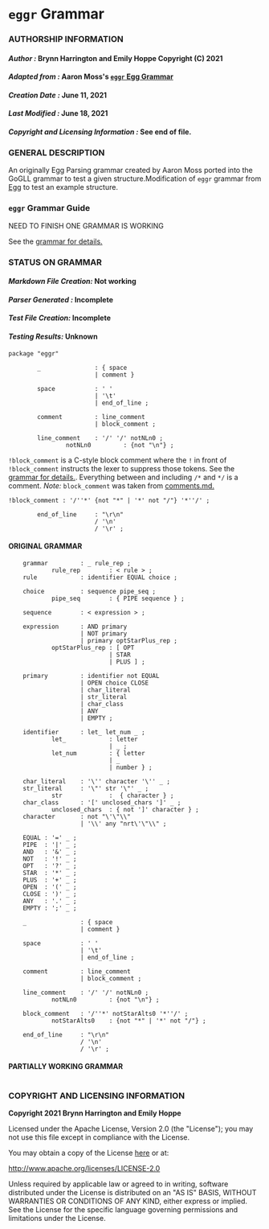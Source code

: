 # **`eggr` Grammar**

### **AUTHORSHIP INFORMATION**
#### *Author :* Brynn Harrington and Emily Hoppe Copyright (C) 2021
#### *Adapted from :* Aaron Moss's [`eggr` Egg Grammar](https://github.com/bruceiv/egg/blob/deriv/grammars/eggr.egg)
#### *Creation Date :* June 11, 2021 
#### *Last Modified :* June 18, 2021
#### *Copyright and Licensing Information :* See end of file.

###  **GENERAL DESCRIPTION**
An originally Egg Parsing grammar created by Aaron Moss ported into the GoGLL grammar to test a given structure.Modification of `eggr` grammar from [Egg](https://github.com/bruceiv/egg/blob/deriv/grammars/eggr.egg) to test an example structure.

### **`eggr` Grammar Guide**
NEED TO FINISH ONE GRAMMAR IS WORKING 

See the [grammar for details.](../../gogll.md)

### **STATUS ON GRAMMAR**
#### *Markdown File Creation:* Not working 
#### *Parser Generated :* Incomplete
#### *Test File Creation:* Incomplete
#### *Testing Results:* Unknown
```
package "eggr"

        _               : { space 
                        | comment }

        space           : ' ' 
                        | '\t' 
                        | end_of_line ;

        comment         : line_comment 
                        | block_comment ;

        line_comment    : '/' '/' notNLn0 ;
                notNLn0         : {not "\n"} ;
```
`!block_comment` is a C-style block comment where the `!` in front of `!block_comment` instructs the lexer to suppress those tokens. See the [grammar for details.](../../gogll.md). Everything between and including `/*` and `*/` is a comment. *Note:* `block_comment` was taken from [comments.md.](https://github.com/bruceiv/pegll/tree/main/examples/comments) 
```
!block_comment : '/''*' {not "*" | '*' not "/"} '*''/' ;

        end_of_line     : "\r\n" 
                        / '\n' 
                        / '\r' ;

```
#### ORIGINAL GRAMMAR
        grammar         : _ rule_rep ; 
                rule_rep        : < rule > ;
        rule            : identifier EQUAL choice ;

        choice          : sequence pipe_seq ;
                pipe_seq        : { PIPE sequence } ;

        sequence        : < expression > ;

        expression      : AND primary 
                        | NOT primary 
                        | primary optStarPlus_rep ;
                optStarPlus_rep : [ OPT 
                                | STAR 
                                | PLUS ] ;

        primary         : identifier not EQUAL 
                        | OPEN choice CLOSE
                        | char_literal
                        | str_literal
                        | char_class
                        | ANY
                        | EMPTY ;

        identifier      : let_ let_num _ ;
                let_            : letter 
                                | _ ;
                let_num         : { letter 
                                | _ 
                                | number } ;

        char_literal    : '\'' character '\'' _ ;
        str_literal     : '\"' str '\"' _ ;
                str             :  { character } ;
        char_class      : '[' unclosed_chars ']' _ ;
                unclosed_chars  : { not ']' character } ;
        character       : not "\'\"\\" 
                        | '\\' any "nrt\'\"\\" ;

        EQUAL : '=' _ ;
        PIPE  : '|' _ ;
        AND   : '&' _ ;
        NOT   : '!' _ ;
        OPT   : '?' _ ;
        STAR  : '*' _ ;
        PLUS  : '+' _ ;
        OPEN  : '(' _ ;
        CLOSE : ')' _ ;
        ANY   : '.' _ ;
        EMPTY : ';' _ ;

        _               : { space 
                        | comment }

        space           : ' ' 
                        | '\t' 
                        | end_of_line ;

        comment         : line_comment 
                        | block_comment ;

        line_comment    : '/' '/' notNLn0 ;
                notNLn0         : {not "\n"} ;

        block_comment   : '/''*' notStarAlts0 '*''/' ;
                notStarAlts0    : {not "*" | '*' not "/"} ;

        end_of_line     : "\r\n" 
                        / '\n' 
                        / '\r' ;

#### PARTIALLY WORKING GRAMMAR

#
### **COPYRIGHT AND LICENSING INFORMATION**
**Copyright 2021 Brynn Harrington and Emily Hoppe**

Licensed under the Apache License, Version 2.0 (the "License"); you may not use this file except in compliance with the License.

You may obtain a copy of the License [here](http://www.apache.org/licenses/LICENSE-2.0) or at:

http://www.apache.org/licenses/LICENSE-2.0

Unless required by applicable law or agreed to in writing, software distributed under the License is distributed on an "AS IS" BASIS, WITHOUT WARRANTIES OR CONDITIONS OF ANY KIND, either express or implied. See the License for the specific language governing permissions and limitations under the License.